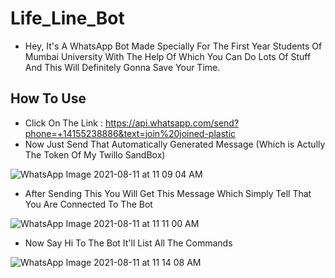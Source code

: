 # Life_Line_Bot
- Hey, It's A WhatsApp Bot Made Specially For The First Year Students Of Mumbai University With The Help Of Which You Can Do Lots Of Stuff And This Will Definitely Gonna Save Your Time.
## How To Use
- Click On The Link : https://api.whatsapp.com/send?phone=+14155238886&text=join%20joined-plastic
- Now Just Send That Automatically Generated Message (Which is Actully The Token Of My Twillo SandBox) 

![WhatsApp Image 2021-08-11 at 11 09 04 AM](https://user-images.githubusercontent.com/80933048/128975413-92b6d3de-a437-4d0d-8433-161907cf4bb8.jpeg)
- After Sending This You Will Get This Message Which Simply Tell That You Are Connected To The Bot

![WhatsApp Image 2021-08-11 at 11 11 00 AM](https://user-images.githubusercontent.com/80933048/128975605-7c40fdd2-34f4-4c2f-a8bb-310fcff8c852.jpeg)
- Now Say Hi To The Bot It'll List All The Commands

![WhatsApp Image 2021-08-11 at 11 14 08 AM](https://user-images.githubusercontent.com/80933048/128975835-24b89a39-71b2-4846-8c0c-87edf8f1c265.jpeg)

